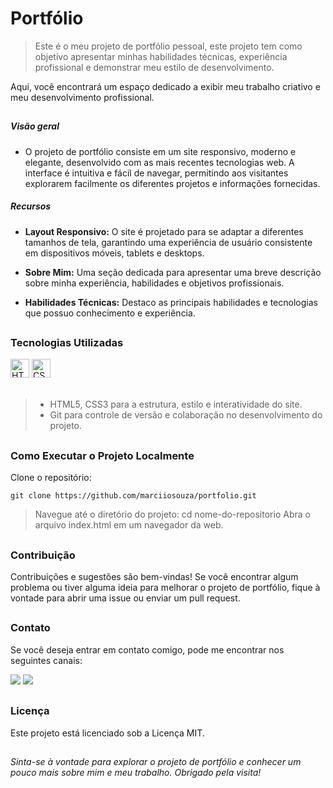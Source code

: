 # Portfólio

> Este é o meu projeto de portfólio pessoal, este projeto tem como objetivo apresentar minhas habilidades técnicas, experiência profissional e demonstrar meu estilo de desenvolvimento.

Aqui, você encontrará um espaço dedicado a exibir meu trabalho criativo e meu desenvolvimento profissional.

##
##### Visão geral
* O projeto de portfólio consiste em um site responsivo, moderno e elegante, desenvolvido com as mais recentes tecnologias web. A interface é intuitiva e fácil de navegar, permitindo aos visitantes explorarem facilmente os diferentes projetos e informações fornecidas.

##### Recursos
* **Layout Responsivo:** O site é projetado para se adaptar a diferentes tamanhos de tela, garantindo uma experiência de usuário consistente em dispositivos móveis, tablets e desktops.

* **Sobre Mim:** Uma seção dedicada para apresentar uma breve descrição sobre minha experiência, habilidades e objetivos profissionais.

* **Habilidades Técnicas:** Destaco as principais habilidades e tecnologias que possuo conhecimento e experiência.

##

### Tecnologias Utilizadas

<div>
    <img height="30em" alt="HTML5" src="https://img.shields.io/badge/HTML5-E34F26?style=for-the-badge&logo=html5&logoColor=white"> 
    <img height="30em" alt="CSS3" src="https://img.shields.io/badge/CSS3-1572B6?style=for-the-badge&logo=css3&logoColor=white">    

</div>
<br>

> - HTML5, CSS3 para a estrutura, estilo e interatividade do site.
> - Git para controle de versão e colaboração no desenvolvimento do projeto.

##

### Como Executar o Projeto Localmente

Clone o repositório: 

```
git clone https://github.com/marciiosouza/portfolio.git
```
> Navegue até o diretório do projeto: cd nome-do-repositorio
Abra o arquivo index.html em um navegador da web.
##
### Contribuição
Contribuições e sugestões são bem-vindas! Se você encontrar algum problema ou tiver alguma ideia para melhorar o projeto de portfólio, fique à vontade para abrir uma issue ou enviar um pull request.
##
### Contato
Se você deseja entrar em contato comigo, pode me encontrar nos seguintes canais:

<div>
    <a href="https://www.linkedin.com/in/marciiosouza/"> <img src="https://img.shields.io/badge/LinkedIn-0077B5?style=for-the-badge&logo=linkedin&logoColor=white"></a>
    <a href="https://www.marciosouza.net.br"> <img src="https://img.shields.io/badge/Google_chrome-4285F4?style=for-the-badge&logo=Google-chrome&logoColor=white"></a>
      
</div>

##
### Licença
Este projeto está licenciado sob a Licença MIT.
##

###### Sinta-se à vontade para explorar o projeto de portfólio e conhecer um pouco mais sobre mim e meu trabalho. Obrigado pela visita!
